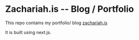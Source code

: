 # Zachariah.is -- Blog / Portfolio 

This repo contains my portfolio/ blog [zachariah.is](https://www.zachariah.is)

It is built using next.js.
